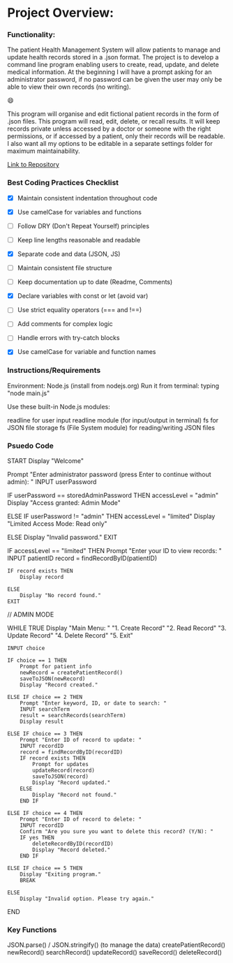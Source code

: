 # Project Overview:

### Functionality:
The patient Health Management System will allow patients to manage and update health records stored in a .json format. The project is to develop a command line program enabling users to create, read, update, and delete medical information. At the beginning I will have a prompt asking for an administrator password, if no password can be given the user may only be able to view their own records (no writing).




:smile:


This program will organise and edit fictional patient records in the form of .json files. This program will read, edit, delete, or recall results. It will keep records private unless accessed by a doctor or someone with the right permissions, or if accessed by a patient, only their records will be readable. I also want all my options to be editable in a separate settings folder for maximum maintainability.

[Link to Repository](https://github.com/Javier-Gifkins/SDV503---Assessment-3---Javier-Gifkins.git)


### Best Coding Practices Checklist


- [x] Maintain consistent indentation throughout code
- [x] Use camelCase for variables and functions
- [ ] Follow DRY (Don't Repeat Yourself) principles
- [ ] Keep line lengths reasonable and readable
- [x] Separate code and data (JSON, JS)
- [ ] Maintain consistent file structure
- [ ] Keep documentation up to date (Readme, Comments)
- [x] Declare variables with const or let (avoid var)
- [ ] Use strict equality operators (=== and !==)
- [ ] Add comments for complex logic
- [ ] Handle errors with try-catch blocks
- [x] Use camelCase for variable and function names




### Instructions/Requirements

Environment: Node.js (install from nodejs.org)
Run it from terminal: typing "node main.js"

Use these built-in Node.js modules:

readline for user input
readline module (for input/output in terminal)
fs for JSON file storage
fs (File System module) for reading/writing JSON files



### Psuedo Code

START
Display "Welcome"

Prompt "Enter administrator password (press Enter to continue without admin): "
INPUT userPassword

IF userPassword == storedAdminPassword THEN
    accessLevel = "admin"
    Display "Access granted: Admin Mode"

ELSE IF userPassword != "admin" THEN
    accessLevel = "limited"
    Display "Limited Access Mode: Read only"

ELSE
    Display "Invalid password."
    EXIT


IF accessLevel == "limited" THEN
    Prompt "Enter your ID to view records: "
    INPUT patientID
    record = findRecordByID(patientID)
    
    IF record exists THEN
        Display record

    ELSE
        Display "No record found."
    EXIT


// ADMIN MODE

WHILE TRUE
    Display 
    "Main Menu: "
    "1. Create Record"
    "2. Read Record"
    "3. Update Record"
    "4. Delete Record"
    "5. Exit"

    INPUT choice

    IF choice == 1 THEN
        Prompt for patient info
        newRecord = createPatientRecord()
        saveToJSON(newRecord)
        Display "Record created."

    ELSE IF choice == 2 THEN
        Prompt "Enter keyword, ID, or date to search: "
        INPUT searchTerm
        result = searchRecords(searchTerm)
        Display result

    ELSE IF choice == 3 THEN
        Prompt "Enter ID of record to update: "
        INPUT recordID
        record = findRecordByID(recordID)
        IF record exists THEN
            Prompt for updates
            updateRecord(record)
            saveToJSON(record)
            Display "Record updated."
        ELSE
            Display "Record not found."
        END IF

    ELSE IF choice == 4 THEN
        Prompt "Enter ID of record to delete: "
        INPUT recordID
        Confirm "Are you sure you want to delete this record? (Y/N): "
        IF yes THEN
            deleteRecordByID(recordID)
            Display "Record deleted."
        END IF

    ELSE IF choice == 5 THEN
        Display "Exiting program."
        BREAK

    ELSE
        Display "Invalid option. Please try again."
   
END


### Key Functions

JSON.parse() / JSON.stringify() (to manage the data)
createPatientRecord()
newRecord()
searchRecord()
updateRecord()
saveRecord()
deleteRecord()